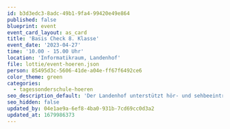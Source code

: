 ```yaml
---
id: b3d3edc3-8adc-49b1-9fa4-99420e49e864
published: false
blueprint: event
event_card_layout: as_card
title: 'Basis Check 8. Klasse'
event_date: '2023-04-27'
time: '10.00 - 15.00 Uhr'
location: 'Informatikraum, Landenhof'
file: lottie/event-hoeren.json
person: 85495d3c-5606-41de-a04e-ff67f6492ce6
color_theme: green
categories:
  - tagessonderschule-hoeren
seo_description_default: 'Der Landenhof unterstützt hör- und sehbeeinträchtigte Kinder & Jugendliche in ihrem selbstbestimmten Leben durch Förderung ihrer Fähigkeiten & Entwicklung'
seo_hidden: false
updated_by: 04e1ae9a-6ef8-4ba0-931b-7cd69cc0d3a2
updated_at: 1679986373
---
```

